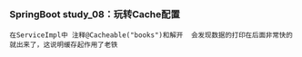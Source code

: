 ### SpringBoot study_08：玩转Cache配置
	在ServiceImpl中 注释@Cacheable("books")和解开  会发现数据的打印在后面非常快的就出来了，这说明缓存起作用了老铁
	